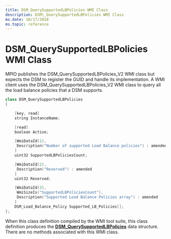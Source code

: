 ```yaml
---
title: DSM_QuerySupportedLBPolicies WMI Class
description: DSM\_QuerySupportedLBPolicies WMI Class
ms.date: 10/17/2018
ms.topic: reference
---
```


# DSM\_QuerySupportedLBPolicies WMI Class


MPIO publishes the DSM\_QuerySupportedLBPolicies\_V2 WMI class but expects the DSM to register the GUID and handle its implementation. A WMI client uses the DSM\_QuerySupportedLBPolicies\_V2 WMI class to query all the load balance policies that a DSM supports.

```cpp
class DSM_QuerySupportedLBPolicies
{

    [key, read]
    string InstanceName;

    [read]
    boolean Active;

    [WmiDataId(1),
     Description("Number of supported Load Balance policies") : amended
    ]
    uint32 SupportedLBPoliciesCount;

    [WmiDataId(2),
     Description("Reserved") : amended
    ]
    uint32 Reserved;

    [WmiDataId(3),
     WmiSizeIs("SupportedLBPoliciesCount"),
     Description("Supported Load Balance Policies array") : amended
    ]
    DSM_Load_Balance_Policy Supported_LB_Policies[];
};
```

When this class definition compiled by the WMI tool suite, this class definition produces the [**DSM\_QuerySupportedLBPolicies**](/windows-hardware/drivers/ddi/mpiodisk/ns-mpiodisk-_dsm_querysupportedlbpolicies) data structure. There are no methods associated with this WMI class.

 

